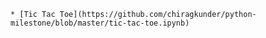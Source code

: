 
    * [Tic Tac Toe](https://github.com/chiragkunder/python-milestone/blob/master/tic-tac-toe.ipynb)
